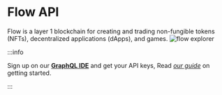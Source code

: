 # Flow API

Flow is a layer 1 blockchain for creating and trading non-fungible tokens (NFTs), decentralized applications (dApps), and games.
![flow explorer](/img/filecoin.png)


:::info

Sign up on our **[GraphQL IDE](https://ide.bitquery.io/)** and get your API keys, Read _[our guide](/docs/graphql-ide/how-to-start/)_ on getting started.

:::

